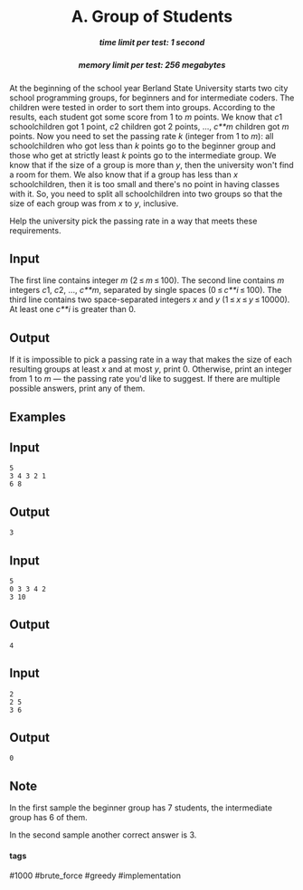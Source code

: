 <h1 style='text-align: center;'> A. Group of Students</h1>

<h5 style='text-align: center;'>time limit per test: 1 second</h5>
<h5 style='text-align: center;'>memory limit per test: 256 megabytes</h5>

At the beginning of the school year Berland State University starts two city school programming groups, for beginners and for intermediate coders. The children were tested in order to sort them into groups. According to the results, each student got some score from 1 to *m* points. We know that *c*1 schoolchildren got 1 point, *c*2 children got 2 points, ..., *c**m* children got *m* points. Now you need to set the passing rate *k* (integer from 1 to *m*): all schoolchildren who got less than *k* points go to the beginner group and those who get at strictly least *k* points go to the intermediate group. We know that if the size of a group is more than *y*, then the university won't find a room for them. We also know that if a group has less than *x* schoolchildren, then it is too small and there's no point in having classes with it. So, you need to split all schoolchildren into two groups so that the size of each group was from *x* to *y*, inclusive. 

Help the university pick the passing rate in a way that meets these requirements.

## Input

The first line contains integer *m* (2 ≤ *m* ≤ 100). The second line contains *m* integers *c*1, *c*2, ..., *c**m*, separated by single spaces (0 ≤ *c**i* ≤ 100). The third line contains two space-separated integers *x* and *y* (1 ≤ *x* ≤ *y* ≤ 10000). At least one *c**i* is greater than 0.

## Output

If it is impossible to pick a passing rate in a way that makes the size of each resulting groups at least *x* and at most *y*, print 0. Otherwise, print an integer from 1 to *m* — the passing rate you'd like to suggest. If there are multiple possible answers, print any of them.

## Examples

## Input


```
5  
3 4 3 2 1  
6 8  

```
## Output


```
3  

```
## Input


```
5  
0 3 3 4 2  
3 10  

```
## Output


```
4  

```
## Input


```
2  
2 5  
3 6  

```
## Output


```
0  

```
## Note

In the first sample the beginner group has 7 students, the intermediate group has 6 of them. 

In the second sample another correct answer is 3.



#### tags 

#1000 #brute_force #greedy #implementation 